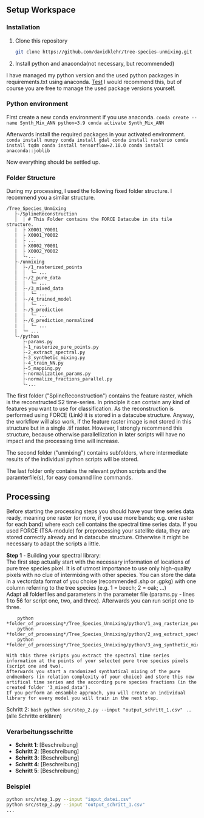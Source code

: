 ## Setup Workspace
### Installation

1. Clone this repository
    ```bash
    git clone https://github.com/davidklehr/tree-species-unmixing.git
    ```

2. Install python and anaconda(not necessary, but recommended)

I have managed my python version and the used python packages in requirements.txt using anaconda.
<a href="./requirements.txt" >Test</a>
I would recommend this, but of course you are free to manage the used package versions yourself.

### Python environment

First create a new conda environment if you use anaconda.
    ```
    conda create --name Synth_Mix_ANN python=3.9
    conda activate Synth_Mix_ANN
    ```

Afterwards install the required packages in your activated environment.
    ```
    conda install numpy
    conda install gdal
    conda install rasterio
    conda install tqdm
    conda install tensorflow=2.10.0
    conda install anaconda::joblib
    ```

Now everything should be settled up. 

### Folder Structure
During my processing, I used the following fixed folder structure. I recommend you a similar structure.
```
/Tree_Species_Unmixing
   ├-/SplineReconstruction
   │  │ # This Folder contains the FORCE Datacube in its tile structure.
   |  ├ X0001_Y0001
   |  ├ X0001_Y0002
   |  ├ ...
   |  ├ X0002_Y0001
   |  ├ X0002_Y0002
   │  └-...
   ├-/unmixing
   │  ├-/1_rasterized_points
   |  |  └─ ...
   │  ├-/2_pure_data
   |  |  └─ ...
   │  ├-/3_mixed_data
   |  |  └─ ...
   │  ├-/4_trained_model
   |  |  └─ ...
   │  ├-/5_prediction
   |  |  └─ ...
   │  ├-/6_prediction_normalized
   |  |  └─ ...
   |  └─ ...
   └-/python
      ├-params.py
      ├-1_rasterize_pure_points.py
      ├-2_extract_spectral.py
      ├-3_synthetic_mixing.py
      ├-4_train_NN.py
      ├-5_mapping.py
      ├-normalization_params.py
      ├-normalize_fractions_parallel.py
      └-...
```

The first folder ("SplineReconstruction") contains the feature raster, which is the reconstructed S2 time-series. In principle it can contain any kind of features you want to use for classification. As the reconstruction is performed using FORCE (Link) it is stored in a datacube structure.
Anyway, the workflow will also work, if the feature raster image is not stored in this structure but in a single .tif raster.
However, I strongly recommend this structure, because otherwise parallellization in later scripts will have no impact and the processing time will increase.

The second folder ("unmixing") contains subfolders, where intermediate results of the individual python scripts will be stored.

The last folder only contains the relevant python scripts and the paramterfile(s), for easy comannd line commands.

## Processing

Before starting the processing steps you should have your time series data ready, meaning one raster (or more, if you use more bands; e.g. one raster for each band) where each cell contains the spectral time series data.
If you used FORCE (TSA-module) for preprocessing your satellite data, they are stored correctly already and in datacube structure.
Otherwise it might be necessary to adapt the scripts a little.

**Step 1** - Building your spectral library:\
    The first step actually start with the necessary information of locations of pure tree species pixel. It is of utmost importance to use only high-quality pixels with no clue of intermixing with other species.
    You can store the data in a vectordata format of you choise (recommended .shp or .gpkg) with one column referring to the tree species (e.g. 1 = beech; 2 = oak; ...)
    \
    Adapt all folderfiles and parameters in the parameter file (params.py - lines 1 to 56 for script one, two, and three). Afterwards you can run script one to three.
```
    python *folder_of_processing*/Tree_Species_Unmixing/python/1_avg_rasterize_pure_points.py
    python *folder_of_processing*/Tree_Species_Unmixing/python/2_avg_extract_spectral.py
    python *folder_of_processing*/Tree_Species_Unmixing/python/3_avg_synthetic_mixing.py
```
    With this three skripts you extract the spectral time series information at the points of your selected pure tree species pixels (script one and two).
    Afterwards you start a randomized synthatical mixing of the pure endmembers (in relation complexity of your choice) and store this new artifical time series and the according pure species fractions (in the created folder '3_mixed_data').
    If you perform an ensamble approach, you will create an individual library for every model you will train in the next step.

Schritt 2:
    ```bash
    python src/step_2.py --input "output_schritt_1.csv"
    ```
 ... (alle Schritte erklären)

### Verarbeitungsschritte
- **Schritt 1**: [Beschreibung]
- **Schritt 2**: [Beschreibung]
- **Schritt 3**: [Beschreibung]
- **Schritt 4**: [Beschreibung]
- **Schritt 5**: [Beschreibung]

### Beispiel
```bash
python src/step_1.py --input "input_datei.csv"
python src/step_2.py --input "output_schritt_1.csv"
...
